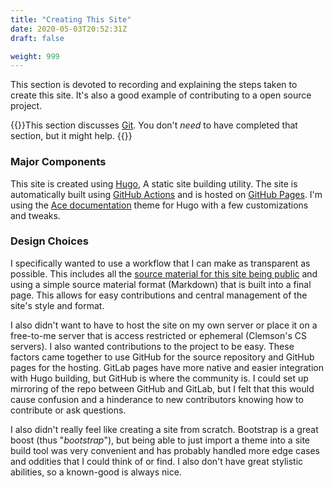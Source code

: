 ```yaml
---
title: "Creating This Site"
date: 2020-05-03T20:52:31Z
draft: false

weight: 999
---
```


This section is devoted to recording and explaining the steps taken to create this site. It's also a good example of contributing to a open source project.

{{<alert style="warning">}}This section discusses [Git](git/). You don't _need_ to have completed that section, but it might help. {{</alert>}}

### Major Components

This site is created using [Hugo](https://gohugo.io/), A static site building utility. The site is automatically built using [GitHub Actions](https://github.com/features/actions)
and is hosted on [GitHub Pages](https://pages.github.com/). I'm using the [Ace documentation](https://github.com/vantagedesign/ace-documentation) theme for Hugo with a few customizations
and tweaks.

### Design Choices

I specifically wanted to use a workflow that I can make as transparent as possible. This includes all the [source material for this site being public](https://github.com/jhollowe/cpsc) and
using a simple source material format (Markdown) that is built into a final page. This allows for easy contributions and central management of the site's style and format.

I also didn't want to have to host the site on my own server or place it on a free-to-me server that is access restricted or ephemeral (Clemson's CS servers). I also wanted contributions to
the project to be easy. These factors came together to use GitHub for the source repository and GitHub pages for the hosting. GitLab pages have more native and easier integration with Hugo
building, but GitHub is where the community is. I could set up mirroring of the repo between GitHub and GitLab, but I felt that this would cause confusion and a hinderance to new contributors
knowing how to contribute or ask questions.

I also didn't really feel like creating a site from scratch. Bootstrap is a great boost (thus "_bootstrap_"), but being able to just import a theme into a site build tool was very convenient
and has probably handled more edge cases and oddities that I could think of or find. I also don't have great stylistic abilities, so a known-good is always nice.
